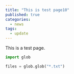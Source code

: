 ```yaml
---
title: "This is test page10"
published: true
categories:
  - news
tags:
  - update
---
```



This is a test page.

```python
import glob

files = glob.glob("*.txt")


```
